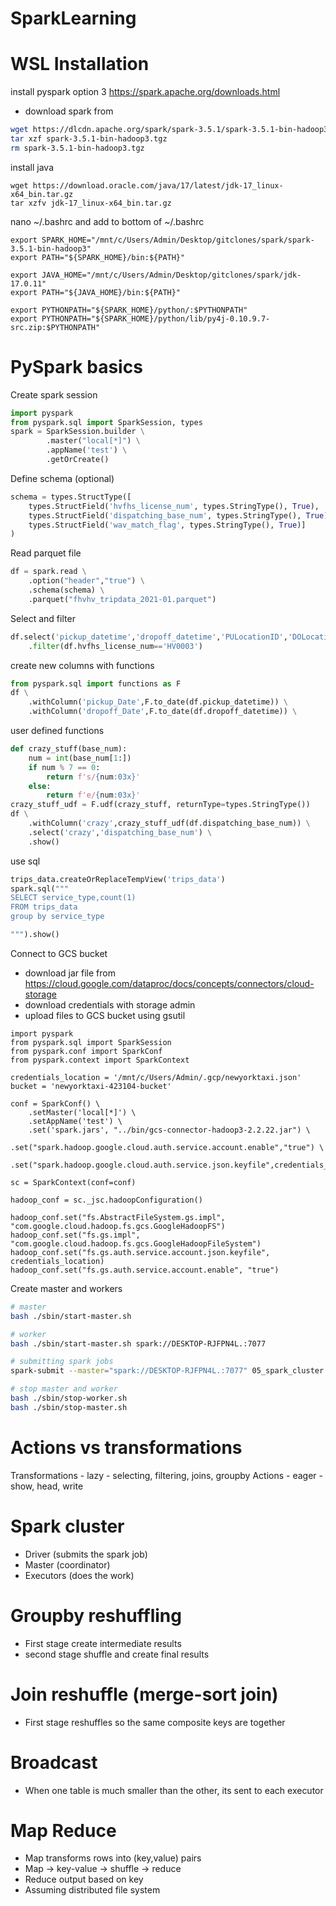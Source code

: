# SparkLearning

# WSL Installation
install pyspark option 3 https://spark.apache.org/downloads.html
* download spark from 
``` bash
wget https://dlcdn.apache.org/spark/spark-3.5.1/spark-3.5.1-bin-hadoop3.tgz
tar xzf spark-3.5.1-bin-hadoop3.tgz
rm spark-3.5.1-bin-hadoop3.tgz
```

install java
``` 
wget https://download.oracle.com/java/17/latest/jdk-17_linux-x64_bin.tar.gz
tar xzfv jdk-17_linux-x64_bin.tar.gz
```

nano ~/.bashrc and add to bottom of ~/.bashrc
``` 
export SPARK_HOME="/mnt/c/Users/Admin/Desktop/gitclones/spark/spark-3.5.1-bin-hadoop3"
export PATH="${SPARK_HOME}/bin:${PATH}"

export JAVA_HOME="/mnt/c/Users/Admin/Desktop/gitclones/spark/jdk-17.0.11"
export PATH="${JAVA_HOME}/bin:${PATH}"

export PYTHONPATH="${SPARK_HOME}/python/:$PYTHONPATH"
export PYTHONPATH="${SPARK_HOME}/python/lib/py4j-0.10.9.7-src.zip:$PYTHONPATH"
```

# PySpark basics

Create spark session
``` python
import pyspark
from pyspark.sql import SparkSession, types
spark = SparkSession.builder \
        .master("local[*]") \
        .appName('test') \
        .getOrCreate()
```

Define schema (optional)
``` python
schema = types.StructType([
    types.StructField('hvfhs_license_num', types.StringType(), True), 
    types.StructField('dispatching_base_num', types.StringType(), True), 
    types.StructField('wav_match_flag', types.StringType(), True)]
)
```

Read parquet file
``` python
df = spark.read \
    .option("header","true") \
    .schema(schema) \
    .parquet("fhvhv_tripdata_2021-01.parquet")
```

Select and filter
``` python
df.select('pickup_datetime','dropoff_datetime','PULocationID','DOLocationID') \
    .filter(df.hvfhs_license_num=='HV0003')
```

create new columns with functions
``` python
from pyspark.sql import functions as F
df \
    .withColumn('pickup_Date',F.to_date(df.pickup_datetime)) \
    .withColumn('dropoff_Date',F.to_date(df.dropoff_datetime)) \
```

user defined functions
``` python
def crazy_stuff(base_num):
    num = int(base_num[1:])
    if num % 7 == 0:
        return f's/{num:03x}'
    else:
        return f'e/{num:03x}'
crazy_stuff_udf = F.udf(crazy_stuff, returnType=types.StringType())
df \
    .withColumn('crazy',crazy_stuff_udf(df.dispatching_base_num)) \
    .select('crazy','dispatching_base_num') \
    .show()
```

use sql
``` python
trips_data.createOrReplaceTempView('trips_data')
spark.sql("""
SELECT service_type,count(1) 
FROM trips_data
group by service_type

""").show()
```

Connect to GCS bucket
* download jar file from https://cloud.google.com/dataproc/docs/concepts/connectors/cloud-storage
* download credentials with storage admin
* upload files to GCS bucket using gsutil
``` 
import pyspark
from pyspark.sql import SparkSession
from pyspark.conf import SparkConf
from pyspark.context import SparkContext

credentials_location = '/mnt/c/Users/Admin/.gcp/newyorktaxi.json'
bucket = 'newyorktaxi-423104-bucket'

conf = SparkConf() \
    .setMaster('local[*]') \
    .setAppName('test') \
    .set('spark.jars', "../bin/gcs-connector-hadoop3-2.2.22.jar") \
    .set("spark.hadoop.google.cloud.auth.service.account.enable","true") \
    .set("spark.hadoop.google.cloud.auth.service.json.keyfile",credentials_location)

sc = SparkContext(conf=conf)

hadoop_conf = sc._jsc.hadoopConfiguration()

hadoop_conf.set("fs.AbstractFileSystem.gs.impl",  "com.google.cloud.hadoop.fs.gcs.GoogleHadoopFS")
hadoop_conf.set("fs.gs.impl", "com.google.cloud.hadoop.fs.gcs.GoogleHadoopFileSystem")
hadoop_conf.set("fs.gs.auth.service.account.json.keyfile", credentials_location)
hadoop_conf.set("fs.gs.auth.service.account.enable", "true")
```

Create master and workers
``` bash
# master
bash ./sbin/start-master.sh

# worker
bash ./sbin/start-master.sh spark://DESKTOP-RJFPN4L.:7077

# submitting spark jobs
spark-submit --master="spark://DESKTOP-RJFPN4L.:7077" 05_spark_cluster.py

# stop master and worker
bash ./sbin/stop-worker.sh
bash ./sbin/stop-master.sh
```

# Actions vs transformations
Transformations - lazy - selecting, filtering, joins, groupby
Actions - eager - show, head, write

# Spark cluster
* Driver (submits the spark job)
* Master (coordinator)
* Executors (does the work)

# Groupby reshuffling
* First stage create intermediate results
* second stage shuffle and create final results

# Join reshuffle (merge-sort join)
* First stage reshuffles so the same composite keys are together

# Broadcast
* When one table is much smaller than the other, its sent to each executor

# Map Reduce
* Map transforms rows into (key,value) pairs
* Map -> key-value -> shuffle -> reduce
* Reduce output based on key
* Assuming distributed file system